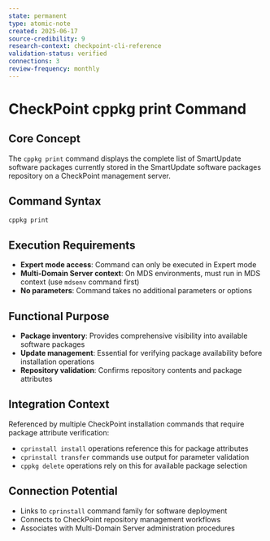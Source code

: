 ```yaml
---
state: permanent
type: atomic-note
created: 2025-06-17
source-credibility: 9
research-context: checkpoint-cli-reference
validation-status: verified
connections: 3
review-frequency: monthly
---
```


# CheckPoint cppkg print Command

## Core Concept
The `cppkg print` command displays the complete list of SmartUpdate software packages currently stored in the SmartUpdate software packages repository on a CheckPoint management server.

## Command Syntax
```bash
cppkg print
```

## Execution Requirements
- **Expert mode access**: Command can only be executed in Expert mode
- **Multi-Domain Server context**: On MDS environments, must run in MDS context (use `mdsenv` command first)
- **No parameters**: Command takes no additional parameters or options

## Functional Purpose
- **Package inventory**: Provides comprehensive visibility into available software packages
- **Update management**: Essential for verifying package availability before installation operations
- **Repository validation**: Confirms repository contents and package attributes

## Integration Context
Referenced by multiple CheckPoint installation commands that require package attribute verification:
- `cprinstall install` operations reference this for package attributes
- `cprinstall transfer` commands use output for parameter validation
- `cppkg delete` operations rely on this for available package selection

## Connection Potential
- Links to `cprinstall` command family for software deployment
- Connects to CheckPoint repository management workflows
- Associates with Multi-Domain Server administration procedures